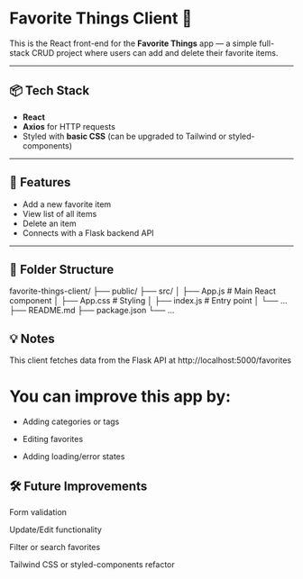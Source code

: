 # Favorite Things Client 🎨

This is the React front-end for the **Favorite Things** app — a simple full-stack CRUD project where users can add and delete their favorite items.

---

## 📦 Tech Stack

- **React**
- **Axios** for HTTP requests
- Styled with **basic CSS** (can be upgraded to Tailwind or styled-components)

---

## 🚀 Features

- Add a new favorite item
- View list of all items
- Delete an item
- Connects with a Flask backend API

---

## 📁 Folder Structure

favorite-things-client/
├── public/
├── src/
│ ├── App.js # Main React component
│ ├── App.css # Styling
│ ├── index.js # Entry point
│ └── ...
├── README.md
├── package.json
└── ...

## 💡 Notes
This client fetches data from the Flask API at http://localhost:5000/favorites

# You can improve this app by:

- Adding categories or tags

- Editing favorites

- Adding loading/error states

## 🛠 Future Improvements
Form validation

Update/Edit functionality

Filter or search favorites

Tailwind CSS or styled-components refactor


